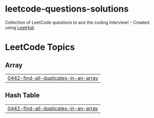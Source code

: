 # leetcode-questions-solutions
Collection of LeetCode questions to ace the coding interview! - Created using [LeetHub](https://github.com/QasimWani/LeetHub)

<!---LeetCode Topics Start-->
# LeetCode Topics
## Array
|  |
| ------- |
| [0442-find-all-duplicates-in-an-array](https://github.com/yashyc7/Leetcode-solutions/tree/master/0442-find-all-duplicates-in-an-array) |
## Hash Table
|  |
| ------- |
| [0442-find-all-duplicates-in-an-array](https://github.com/yashyc7/Leetcode-solutions/tree/master/0442-find-all-duplicates-in-an-array) |
<!---LeetCode Topics End-->